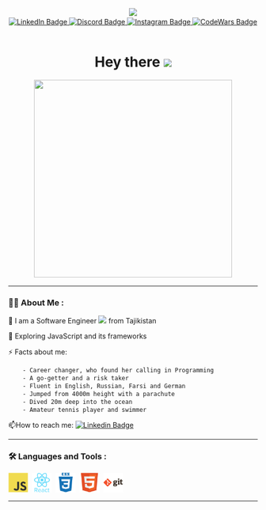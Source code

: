 <div id="header" align="center">
  <img src="https://media.giphy.com/media/v1.Y2lkPTc5MGI3NjExOTY1MmQxZWM5ZjYzNzc5MjU0ODI4NWM0YTc5ZjMwZjFhMTZkYjY2MSZjdD1z/YnS7j9pwnECXLMrI4t/giphy.gif" width="500"/>
  <div id="badges">
    <a href="https://www.linkedin.com/in/nurmatova-malika/">
      <img src="https://img.shields.io/badge/LinkedIn-blue?style=for-the-badge&logo=linkedin&logoColor=white" alt="LinkedIn Badge"/>
    </a>
    <a href="https://discord.com/channels/@me/1065982785355010080">
      <img src="https://img.shields.io/badge/Discord-5868EA?style=for-the-badge&logo=Discord&logoColor=white" alt="Discord Badge"/>
    </a>
    <a href="https://www.instagram.com/likanrmtv/">
      <img src="https://img.shields.io/badge/Instagram-red?style=for-the-badge&logo=Instagram&logoColor=white" alt="Instagram Badge"/>
    </a>
       <a href="https://www.codewars.com/users/LikaNur">
      <img src="https://img.shields.io/badge/CodeWars-orange?style=for-the-badge&logo=CodeWars&logoColor=orange" alt="CodeWars Badge"/>
    </a>
  </div>
  <img src="https://komarev.com/ghpvc/?username=your-github-LikaNur&style=flat-square&color=lightgrey" alt=""/>
  <h1>
    Hey there
    <img src="https://media.giphy.com/media/hvRJCLFzcasrR4ia7z/giphy.gif" width="30px"/>
  </h1>
</div>
<div align="center">
  <img src="https://media.giphy.com/media/PLGtXGjpuYv7HFcMJM/giphy.gif" width="400" height="400"/>
</div>

---

### :woman_technologist: About Me :
:telescope: I am a Software Engineer <img src="https://media.giphy.com/media/WUlplcMpOCEmTGBtBW/giphy.gif" width="30"> from Tajikistan

:seedling: Exploring JavaScript and its frameworks

:zap: Facts about me:

        - Career changer, who found her calling in Programming
        - A go-getter and a risk taker 
        - Fluent in English, Russian, Farsi and German
        - Jumped from 4000m height with a parachute 
        - Dived 20m deep into the ocean
        - Amateur tennis player and swimmer 



:mailbox:How to reach me: [![Linkedin Badge](https://img.shields.io/badge/nurmatova-malika-blue?style=flat&logo=Linkedin&logoColor=white)](https://www.linkedin.com/in/nurmatova-malika/)

---

### :hammer_and_wrench: Languages and Tools :
<div>
    <img src="https://github.com/devicons/devicon/blob/master/icons/javascript/javascript-original.svg" title="JavaScript" alt="JavaScript" width="40" height="40"/>&nbsp;
   <img src="https://github.com/devicons/devicon/blob/master/icons/react/react-original-wordmark.svg" title="React" alt="React" width="40" height="40"/>&nbsp;
  <img src="https://github.com/devicons/devicon/blob/master/icons/css3/css3-plain-wordmark.svg"  title="CSS3" alt="CSS" width="40" height="40"/>&nbsp;
  <img src="https://github.com/devicons/devicon/blob/master/icons/html5/html5-original.svg" title="HTML5" alt="HTML" width="40" height="40"/>&nbsp;
  <img src="https://github.com/devicons/devicon/blob/master/icons/git/git-original-wordmark.svg" title="Git" **alt="Git" width="40" height="40"/>
</div>

---

